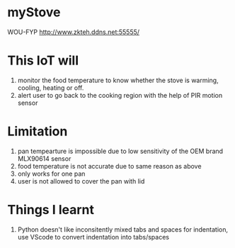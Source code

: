 # myStove
WOU-FYP
http://www.zkteh.ddns.net:55555/

# This IoT will 
1. monitor the food temperature to know whether the stove is warming, cooling, heating or off.
2. alert user to go back to the cooking region with the help of PIR motion sensor

# Limitation
1. pan tempearture is impossible due to low sensitivity of the OEM brand MLX90614 sensor 
2. food temperature is not accurate due to same reason as above
3. only works for one pan
4. user is not allowed to cover the pan with lid

# Things I learnt
1. Python doesn't like inconsitently mixed tabs and spaces for indentation, use VScode to convert indentation into tabs/spaces
